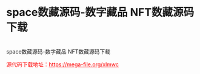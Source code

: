 # space数藏源码-数字藏品 NFT数藏源码下载

<br>space数藏源码-数字藏品 NFT数藏源码下载 <br>




<p style="color: red;">源代码下载地址：<a href="https://mega-file.org/xlmwc" style="color: red;">https://mega-file.org/xlmwc</a></p>